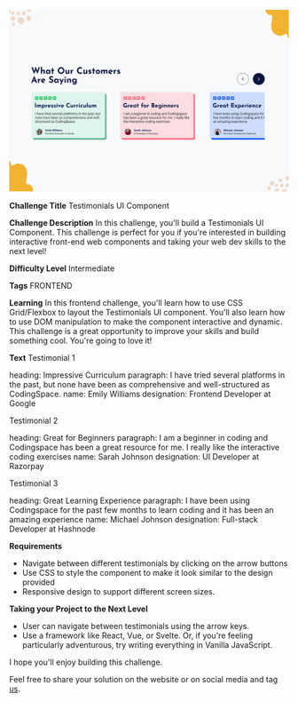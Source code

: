 ![Testimonials UI Component](./design/desktop-cover.png)

**Challenge Title**
Testimonials UI Component

**Challenge Description**
In this challenge, you'll build a Testimonials UI Component. This challenge is perfect for you if you're interested in building interactive front-end web components and taking your web dev skills to the next level!

**Difficulty Level**
Intermediate

**Tags**
FRONTEND

**Learning**
In this frontend challenge, you'll learn how to use CSS Grid/Flexbox to layout the Testimonials UI component. You'll also learn how to use DOM manipulation to make the component interactive and dynamic. This challenge is a great opportunity to improve your skills and build something cool. You're going to love it!

**Text**
Testimonial 1

heading: Impressive Curriculum
paragraph: I have tried several platforms in the past, but none have been as comprehensive and well-structured as CodingSpace.
name: Emily Williams
designation: Frontend Developer at Google

Testimonial 2

heading: Great for Beginners
paragraph: I am a beginner in coding and Codingspace has been a great resource for me. I really like the interactive coding exercises
name: Sarah Johnson
designation: UI Developer at Razorpay

Testimonial 3

heading: Great Learning Experience
paragraph: I have been using Codingspace for the past few months to learn coding and it has been an amazing experience
name: Michael Johnson
designation: Full-stack Developer at Hashnode

**Requirements**

- Navigate between different testimonials by clicking on the arrow buttons
- Use CSS to style the component to make it look similar to the design provided
- Responsive design to support different screen sizes.

**Taking your Project to the Next Level**

- User can navigate between testimonials using the arrow keys.
- Use a framework like React, Vue, or Svelte. Or, if you're feeling particularly adventurous, try writing everything in Vanilla JavaScript.

I hope you'll enjoy building this challenge.

Feel free to share your solution on the website or on social media and tag [us](https://twitter.com/codingspace30).
